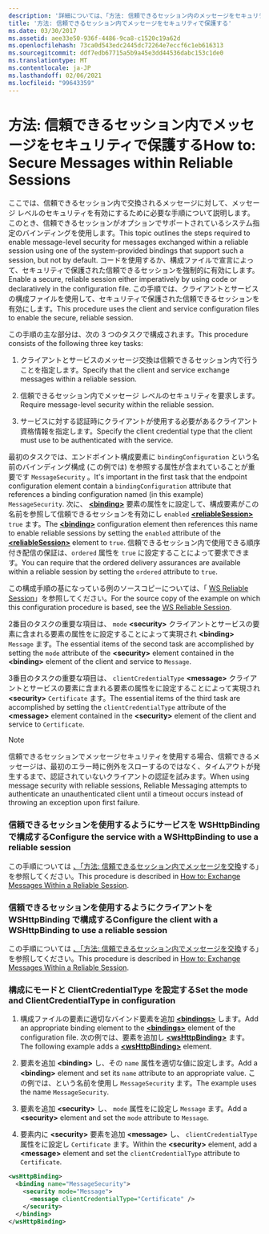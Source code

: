 ```yaml
---
description: '詳細については、「方法: 信頼できるセッション内のメッセージをセキュリティで保護する」を参照してください。'
title: '方法: 信頼できるセッション内でメッセージをセキュリティで保護する'
ms.date: 03/30/2017
ms.assetid: aee33e50-936f-4486-9ca8-c1520c19a62d
ms.openlocfilehash: 73ca0d543edc2445dc72264e7eccf6c1eb616313
ms.sourcegitcommit: ddf7edb67715a5b9a45e3dd44536dabc153c1de0
ms.translationtype: MT
ms.contentlocale: ja-JP
ms.lasthandoff: 02/06/2021
ms.locfileid: "99643359"
---
```

# <a name="how-to-secure-messages-within-reliable-sessions"></a><span data-ttu-id="fa2ea-103">方法: 信頼できるセッション内でメッセージをセキュリティで保護する</span><span class="sxs-lookup"><span data-stu-id="fa2ea-103">How to: Secure Messages within Reliable Sessions</span></span>

<span data-ttu-id="fa2ea-104">ここでは、信頼できるセッション内で交換されるメッセージに対して、メッセージ レベルのセキュリティを有効にするために必要な手順について説明します。このとき、信頼できるセッションがオプションでサポートされているシステム指定のバインディングを使用します。</span><span class="sxs-lookup"><span data-stu-id="fa2ea-104">This topic outlines the steps required to enable message-level security for messages exchanged within a reliable session using one of the system-provided bindings that support such a session, but not by default.</span></span> <span data-ttu-id="fa2ea-105">コードを使用するか、構成ファイルで宣言によって、セキュリティで保護された信頼できるセッションを強制的に有効にします。</span><span class="sxs-lookup"><span data-stu-id="fa2ea-105">Enable a secure, reliable session either imperatively by using code or declaratively in the configuration file.</span></span> <span data-ttu-id="fa2ea-106">この手順では、クライアントとサービスの構成ファイルを使用して、セキュリティで保護された信頼できるセッションを有効にします。</span><span class="sxs-lookup"><span data-stu-id="fa2ea-106">This procedure uses the client and service configuration files to enable the secure, reliable session.</span></span>

<span data-ttu-id="fa2ea-107">この手順の主な部分は、次の 3 つのタスクで構成されます。</span><span class="sxs-lookup"><span data-stu-id="fa2ea-107">This procedure consists of the following three key tasks:</span></span>

1. <span data-ttu-id="fa2ea-108">クライアントとサービスのメッセージ交換は信頼できるセッション内で行うことを指定します。</span><span class="sxs-lookup"><span data-stu-id="fa2ea-108">Specify that the client and service exchange messages within a reliable session.</span></span>

1. <span data-ttu-id="fa2ea-109">信頼できるセッション内でメッセージ レベルのセキュリティを要求します。</span><span class="sxs-lookup"><span data-stu-id="fa2ea-109">Require message-level security within the reliable session.</span></span>

1. <span data-ttu-id="fa2ea-110">サービスに対する認証時にクライアントが使用する必要があるクライアント資格情報を指定します。</span><span class="sxs-lookup"><span data-stu-id="fa2ea-110">Specify the client credential type that the client must use to be authenticated with the service.</span></span>

<span data-ttu-id="fa2ea-111">最初のタスクでは、エンドポイント構成要素に `bindingConfiguration` という名前のバインディング構成 (この例では) を参照する属性が含まれていることが重要です `MessageSecurity` 。</span><span class="sxs-lookup"><span data-stu-id="fa2ea-111">It's important in the first task that the endpoint configuration element contain a `bindingConfiguration` attribute that references a binding configuration named (in this example) `MessageSecurity`.</span></span> <span data-ttu-id="fa2ea-112">次に、 [**\<binding>**](../../configure-apps/file-schema/wcf/bindings.md) 要素の属性をに設定して、構成要素がこの名前を参照して信頼できるセッションを有効にし `enabled` [**\<reliableSession>**](/previous-versions/ms731375(v=vs.90)) `true` ます。</span><span class="sxs-lookup"><span data-stu-id="fa2ea-112">The [**\<binding>**](../../configure-apps/file-schema/wcf/bindings.md) configuration element then references this name to enable reliable sessions by setting the `enabled` attribute of the [**\<reliableSession>**](/previous-versions/ms731375(v=vs.90)) element to `true`.</span></span> <span data-ttu-id="fa2ea-113">信頼できるセッション内で使用できる順序付き配信の保証は、`ordered` 属性を `true` に設定することによって要求できます。</span><span class="sxs-lookup"><span data-stu-id="fa2ea-113">You can require that the ordered delivery assurances are available within a reliable session by setting the `ordered` attribute to `true`.</span></span>

<span data-ttu-id="fa2ea-114">この構成手順の基になっている例のソースコピーについては、「 [WS Reliable Session](../samples/ws-reliable-session.md)」を参照してください。</span><span class="sxs-lookup"><span data-stu-id="fa2ea-114">For the source copy of the example on which this configuration procedure is based, see the [WS Reliable Session](../samples/ws-reliable-session.md).</span></span>

<span data-ttu-id="fa2ea-115">2番目のタスクの重要な項目は、 `mode` **\<security>** クライアントとサービスの要素に含まれる要素の属性をに設定することによって実現され **\<binding>** `Message` ます。</span><span class="sxs-lookup"><span data-stu-id="fa2ea-115">The essential items of the second task are accomplished by setting the `mode` attribute of the **\<security>** element contained in the **\<binding>** element of the client and service to `Message`.</span></span>

<span data-ttu-id="fa2ea-116">3番目のタスクの重要な項目は、 `clientCredentialType` **\<message>** クライアントとサービスの要素に含まれる要素の属性をに設定することによって実現され **\<security>** `Certificate` ます。</span><span class="sxs-lookup"><span data-stu-id="fa2ea-116">The essential items of the third task are accomplished by setting the `clientCredentialType` attribute of the **\<message>** element contained in the **\<security>** element of the client and service to `Certificate`.</span></span>

> [!NOTE]
> <span data-ttu-id="fa2ea-117">信頼できるセッションでメッセージセキュリティを使用する場合、信頼できるメッセージは、最初のエラー時に例外をスローするのではなく、タイムアウトが発生するまで、認証されていないクライアントの認証を試みます。</span><span class="sxs-lookup"><span data-stu-id="fa2ea-117">When using message security with reliable sessions, Reliable Messaging attempts to authenticate an unauthenticated client until a timeout occurs instead of throwing an exception upon first failure.</span></span>

### <a name="configure-the-service-with-a-wshttpbinding-to-use-a-reliable-session"></a><span data-ttu-id="fa2ea-118">信頼できるセッションを使用するようにサービスを WSHttpBinding で構成する</span><span class="sxs-lookup"><span data-stu-id="fa2ea-118">Configure the service with a WSHttpBinding to use a reliable session</span></span>

<span data-ttu-id="fa2ea-119">この手順については [、「方法: 信頼できるセッション内でメッセージを交換](how-to-exchange-messages-within-a-reliable-session.md)する」を参照してください。</span><span class="sxs-lookup"><span data-stu-id="fa2ea-119">This procedure is described in [How to: Exchange Messages Within a Reliable Session](how-to-exchange-messages-within-a-reliable-session.md).</span></span>

### <a name="configure-the-client-with-a-wshttpbinding-to-use-a-reliable-session"></a><span data-ttu-id="fa2ea-120">信頼できるセッションを使用するようにクライアントを WSHttpBinding で構成する</span><span class="sxs-lookup"><span data-stu-id="fa2ea-120">Configure the client with a WSHttpBinding to use a reliable session</span></span>

<span data-ttu-id="fa2ea-121">この手順については [、「方法: 信頼できるセッション内でメッセージを交換](how-to-exchange-messages-within-a-reliable-session.md)する」を参照してください。</span><span class="sxs-lookup"><span data-stu-id="fa2ea-121">This procedure is described in [How to: Exchange Messages Within a Reliable Session](how-to-exchange-messages-within-a-reliable-session.md).</span></span>

### <a name="set-the-mode-and-clientcredentialtype-in-configuration"></a><span data-ttu-id="fa2ea-122">構成にモードと ClientCredentialType を設定する</span><span class="sxs-lookup"><span data-stu-id="fa2ea-122">Set the mode and ClientCredentialType in configuration</span></span>

1. <span data-ttu-id="fa2ea-123">構成ファイルの要素に適切なバインド要素を追加 [**\<bindings>**](../../configure-apps/file-schema/wcf/bindings.md) します。</span><span class="sxs-lookup"><span data-stu-id="fa2ea-123">Add an appropriate binding element to the [**\<bindings>**](../../configure-apps/file-schema/wcf/bindings.md) element of the configuration file.</span></span> <span data-ttu-id="fa2ea-124">次の例では、要素を追加し [**\<wsHttpBinding>**](../../configure-apps/file-schema/wcf/wshttpbinding.md) ます。</span><span class="sxs-lookup"><span data-stu-id="fa2ea-124">The following example adds a [**\<wsHttpBinding>**](../../configure-apps/file-schema/wcf/wshttpbinding.md) element.</span></span>

1. <span data-ttu-id="fa2ea-125">要素を追加 **\<binding>** し、その `name` 属性を適切な値に設定します。</span><span class="sxs-lookup"><span data-stu-id="fa2ea-125">Add a **\<binding>** element and set its `name` attribute to an appropriate value.</span></span> <span data-ttu-id="fa2ea-126">この例では、という名前を使用し `MessageSecurity` ます。</span><span class="sxs-lookup"><span data-stu-id="fa2ea-126">The example uses the name `MessageSecurity`.</span></span>

1. <span data-ttu-id="fa2ea-127">要素を追加 **\<security>** し、 `mode` 属性をに設定し `Message` ます。</span><span class="sxs-lookup"><span data-stu-id="fa2ea-127">Add a **\<security>** element and set the `mode` attribute to `Message`.</span></span>

1. <span data-ttu-id="fa2ea-128">要素内に **\<security>** 要素を追加 **\<message>** し、 `clientCredentialType` 属性をに設定し `Certificate` ます。</span><span class="sxs-lookup"><span data-stu-id="fa2ea-128">Within the **\<security>** element, add a **\<message>** element and set the `clientCredentialType` attribute to `Certificate`.</span></span>

```xml
<wsHttpBinding>
  <binding name="MessageSecurity">
    <security mode="Message">
      <message clientCredentialType="Certificate" />
    </security>
  </binding>
</wsHttpBinding>
```

